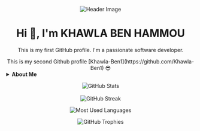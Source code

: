 <!-- Add your header image -->
<p align="center">
  <img src="https://user-images.githubusercontent.com/73097560/115834477-dbab4500-a447-11eb-908a-139a6edaec5c.gif" alt="Header Image">
</p>

<!-- Add your introduction -->
<div align="center">
  <h1>Hi 👋, I'm KHAWLA BEN HAMMOU</h1>
  <p>This is my first GitHub profile. I'm a passionate software developer.</p>
    This is my second Github profile [Khawla-Ben1](https://github.com/Khawla-Ben1) 😎
</div>

<details>
  <summary><b>About Me</b></summary>
  
  ## Who am I?
  I am a passionate software developer.

  ## Skills:
  - **Programming Languages:** C, C++, Python
  - **Web Development:** HTML, CSS, Django
  - **Database Management:** MariaDB, MySQL, PostgreSQL
  - **Scripting:** Shell
  - **Version Control:** Git, GitHub
  - **Containerization & Orchestration:** Docker
  - **Networking:** TCP/IP, Firewall
  - **Software Development Methodologies:** UML

  ## Languages and Tools:
  <p align="left">
      <a href="https://www.cprogramming.com/" target="_blank" rel="noreferrer">
          <img src="https://raw.githubusercontent.com/devicons/devicon/master/icons/c/c-original.svg" alt="C" width="40" height="40"/>
      </a>
      <a href="https://www.w3schools.com/cpp/" target="_blank" rel="noreferrer">
          <img src="https://raw.githubusercontent.com/devicons/devicon/master/icons/cplusplus/cplusplus-original.svg" alt="C++" width="40" height="40"/>
      </a>
      <a href="https://www.python.org/" target="_blank" rel="noreferrer">
          <img src="https://raw.githubusercontent.com/devicons/devicon/master/icons/python/python-original.svg" alt="Python" width="40" height="40"/>
      </a>
      <a href="https://www.djangoproject.com/" target="_blank" rel="noreferrer">
          <img src="https://raw.githubusercontent.com/devicons/devicon/master/icons/django/django-original.svg" alt="Django" width="40" height="40"/>
      </a>
      <a href="https://www.docker.com/" target="_blank" rel="noreferrer">
          <img src="https://raw.githubusercontent.com/devicons/devicon/master/icons/docker/docker-original-wordmark.svg" alt="Docker" width="40" height="40"/>
      </a>
      <a href="https://www.nginx.com" target="_blank" rel="noreferrer">
          <img src="https://raw.githubusercontent.com/devicons/devicon/master/icons/nginx/nginx-original.svg" alt="Nginx" width="40" height="40"/>
      </a>
      <a href="https://www.postman.com" target="_blank" rel="noreferrer">
          <img src="https://www.vectorlogo.zone/logos/getpostman/getpostman-icon.svg" alt="Postman" width="40" height="40"/>
      </a>
      <a href="https://mariadb.org/" target="_blank" rel="noreferrer">
          <img src="https://raw.githubusercontent.com/devicons/devicon/master/icons/mariadb/mariadb-original.svg" alt="MariaDB" width="40" height="40"/>
      </a>
      <a href="https://www.mysql.com/" target="_blank" rel="noreferrer">
          <img src="https://raw.githubusercontent.com/devicons/devicon/master/icons/mysql/mysql-original.svg" alt="MySQL" width="40" height="40"/>
      </a>
      <a href="https://www.postgresql.org/" target="_blank" rel="noreferrer">
          <img src="https://raw.githubusercontent.com/devicons/devicon/master/icons/postgresql/postgresql-original.svg" alt="PostgreSQL" width="40" height="40"/>
      </a>
      <a href="https://git-scm.com/" target="_blank" rel="noreferrer">
          <img src="https://www.vectorlogo.zone/logos/git-scm/git-scm-icon.svg" alt="Git" width="40" height="40"/>
      </a>
      <a href="https://en.wikipedia.org/wiki/TCP/IP" target="_blank" rel="noreferrer">
          <img src="https://upload.wikimedia.org/wikipedia/commons/0/0c/TCP_IP_icon.svg" alt="TCP/IP" width="40" height="40"/>
      </a>
      <a href="https://en.wikipedia.org/wiki/Shell_(computing)" target="_blank" rel="noreferrer">
          <img src="https://upload.wikimedia.org/wikipedia/commons/e/e5/Bash_Logo_Colored_Icon.svg" alt="Shell" width="40" height="40"/>
      </a>
      <a href="https://en.wikipedia.org/wiki/Unified_Modeling_Language" target="_blank" rel="noreferrer">
          <img src="https://upload.wikimedia.org/wikipedia/commons/1/1a/Unified_Modeling_Language_%28UML%29.svg" alt="UML" width="40" height="40"/>
      </a>
  </p>

  ## Education:
  - Student at 1337, a part of the 42 network
  
  ## Projects:
  You can find all my projects in the Repositories section and on my second GitHub profile [Khawla-Ben1](https://github.com/Khawla-Ben1) 😎

  ## 📫 How to reach me:
  <h3 align="left">Connect with me:</h3>
  <p align="left">
    <a href="mailto:benhammoukhawla99@gmail.com">
      <img src="https://img.icons8.com/material-outlined/24/000000/email.png" alt="Email" />
    </a>
    <strong>benhammoukhawla99@gmail.com</strong>
    <br>
    <a href="https://www.linkedin.com/in/khawla-ben-hammou-510b2318b/" target="_blank">
      <img align="center" src="https://raw.githubusercontent.com/rahuldkjain/github-profile-readme-generator/master/src/images/icons/Social/linked-in-alt.svg" alt="LinkedIn" height="30" width="40" />
    </a>
  </p>
</details>

<!-- Add your GitHub stats -->
<p align="center">
  <img src="https://github-readme-stats.vercel.app/api?username=Khawla-Ben&theme=dark&show_icons=true&count_private=true" alt="GitHub Stats" />
  <br><br>
  <img src="https://github-readme-streak-stats.herokuapp.com/?user=Khawla-Ben&theme=dark&hide_border=false" alt="GitHub Streak" />
</p>

<!-- Add your most used languages -->
<p align="center">
  <img src="https://github-readme-stats.anuraghazra1.vercel.app/api/top-langs/?username=Khawla-Ben&theme=dark&hide_border=false&no-bg=true&no-frame=true&langs_count=10" alt="Most Used Languages" />
</p>

<!-- Add your GitHub trophies -->
<p align="center">
  <img src="https://github-profile-trophy.vercel.app/?username=Khawla-Ben&theme=radical&row=1&column=7&margin-h=15&margin-w=5&no-bg=true" alt="GitHub Trophies" />
</p>

